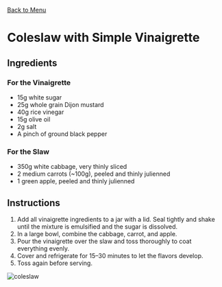 [Back to Menu](../index.MD)

# Coleslaw with Simple Vinaigrette

## Ingredients

### For the Vinaigrette
- 15g white sugar
- 25g whole grain Dijon mustard
- 40g rice vinegar
- 15g olive oil
- 2g salt
- A pinch of ground black pepper

### For the Slaw
- 350g white cabbage, very thinly sliced
- 2 medium carrots (~100g), peeled and thinly julienned
- 1 green apple, peeled and thinly julienned 

## Instructions
1. Add all vinaigrette ingredients to a jar with a lid. Seal tightly and shake until the mixture is emulsified and the sugar is dissolved.
2. In a large bowl, combine the cabbage, carrot, and apple.
3. Pour the vinaigrette over the slaw and toss thoroughly to coat everything evenly.
4. Cover and refrigerate for 15–30 minutes to let the flavors develop.
5. Toss again before serving.

![coleslaw](../images/coleslaw.png) 
